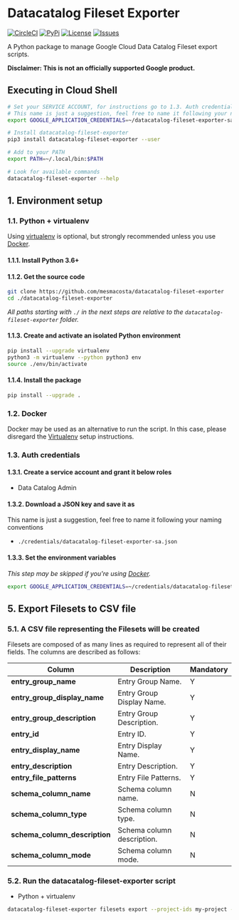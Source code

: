 # Datacatalog Fileset Exporter

[![CircleCI][1]][2] [![PyPi][7]][8] [![License][9]][9] [![Issues][10]][11]

A Python package to manage Google Cloud Data Catalog Fileset export scripts.

**Disclaimer: This is not an officially supported Google product.**

## Executing in Cloud Shell
````bash
# Set your SERVICE ACCOUNT, for instructions go to 1.3. Auth credentials
# This name is just a suggestion, feel free to name it following your naming conventions
export GOOGLE_APPLICATION_CREDENTIALS=~/datacatalog-fileset-exporter-sa.json

# Install datacatalog-fileset-exporter
pip3 install datacatalog-fileset-exporter --user

# Add to your PATH
export PATH=~/.local/bin:$PATH

# Look for available commands
datacatalog-fileset-exporter --help
````

## 1. Environment setup

### 1.1. Python + virtualenv

Using [virtualenv][3] is optional, but strongly recommended unless you use [Docker](#12-docker).

#### 1.1.1. Install Python 3.6+

#### 1.1.2. Get the source code
```bash
git clone https://github.com/mesmacosta/datacatalog-fileset-exporter
cd ./datacatalog-fileset-exporter
```

_All paths starting with `./` in the next steps are relative to the `datacatalog-fileset-exporter`
folder._

#### 1.1.3. Create and activate an isolated Python environment

```bash
pip install --upgrade virtualenv
python3 -m virtualenv --python python3 env
source ./env/bin/activate
```

#### 1.1.4. Install the package

```bash
pip install --upgrade .
```

### 1.2. Docker

Docker may be used as an alternative to run the script. In this case, please disregard the
[Virtualenv](#11-python--virtualenv) setup instructions.

### 1.3. Auth credentials

#### 1.3.1. Create a service account and grant it below roles

- Data Catalog Admin

#### 1.3.2. Download a JSON key and save it as
This name is just a suggestion, feel free to name it following your naming conventions
- `./credentials/datacatalog-fileset-exporter-sa.json`

#### 1.3.3. Set the environment variables

_This step may be skipped if you're using [Docker](#12-docker)._

```bash
export GOOGLE_APPLICATION_CREDENTIALS=~/credentials/datacatalog-fileset-exporter-sa.json
```

## 5. Export Filesets to CSV file

### 5.1. A CSV file representing the Filesets will be created

Filesets are composed of as many lines as required to represent all of their fields. The columns are
described as follows:

| Column                        | Description               | Mandatory |
| ---                           | ---                       | ---       |
| **entry_group_name**          | Entry Group Name.         | Y         |
| **entry_group_display_name**  | Entry Group Display Name. | Y         |
| **entry_group_description**   | Entry Group Description.  | Y         |
| **entry_id**                  | Entry ID.                 | Y         |
| **entry_display_name**        | Entry Display Name.       | Y         |
| **entry_description**         | Entry Description.        | Y         |
| **entry_file_patterns**       | Entry File Patterns.      | Y         |
| **schema_column_name**        | Schema column name.       | N         |
| **schema_column_type**        | Schema column type.       | N         |
| **schema_column_description** | Schema column description.| N         |
| **schema_column_mode**        | Schema column mode.       | N         |

### 5.2. Run the datacatalog-fileset-exporter script

- Python + virtualenv

```bash
datacatalog-fileset-exporter filesets export --project-ids my-project --file-path CSV_FILE_PATH
```


[1]: https://circleci.com/gh/mesmacosta/datacatalog-fileset-exporter.svg?style=svg
[2]: https://circleci.com/gh/mesmacosta/datacatalog-fileset-exporter
[3]: https://virtualenv.pypa.io/en/latest/
[7]: https://img.shields.io/pypi/v/datacatalog-fileset-exporter.svg?force_cache=true
[8]: https://pypi.org/project/datacatalog-fileset-exporter/
[9]: https://img.shields.io/github/license/mesmacosta/datacatalog-fileset-exporter.svg
[10]: https://img.shields.io/github/issues/mesmacosta/datacatalog-fileset-exporter.svg
[11]: https://github.com/mesmacosta/datacatalog-fileset-exporter/issues
